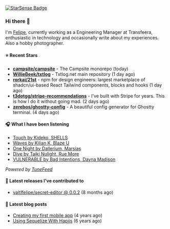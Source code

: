 <a href="https://starsense.app/developer-types" target="_blank"><img src="https://starsense.app/api/badge/?user=valtlfelipe" alt="StarSense Badge"></a>

### Hi there 👋

I'm [Felipe](https://felipevm.com), currently working as a Engineering Manager at Transfeera, enthusiastic in technology and occasionally write about my experiences. Also a hobby photographer.

#### ⭐ Recent Stars
- **[campsite/campsite](https://github.com/campsite/campsite)** - The Campsite monorepo (today)
- **[WillieBeek/txtlog](https://github.com/WillieBeek/txtlog)** - Txtlog.net main repository (1 day ago)
- **[rorkai/21st](https://github.com/rorkai/21st)** - npm for design engineers: largest marketplace of shadcn/ui-based React Tailwind components, blocks and hooks (1 day ago)
- **[t3dotgg/stripe-recommendations](https://github.com/t3dotgg/stripe-recommendations)** - I&#39;ve built with Stripe for years. This is how I do it without going mad. (2 days ago)
- **[zerebos/ghostty-config](https://github.com/zerebos/ghostty-config)** - A beautiful config generator for Ghostty terminal. (4 days ago)

#### 🎧 What I have been listening
- [Touch by Kideko, SHELLS](https://open.spotify.com/track/397W12CqjA788iknS81yMB)
- [Waves by Kilian K, Blaze U](https://open.spotify.com/track/1Dyk7PhHC6B1Rg1rTku4o3)
- [One Night by Dallerium, Marsias](https://open.spotify.com/track/5H4QiSCbHW28zFn25155Fl)
- [Dive by Taiki Nulight, Rue More](https://open.spotify.com/track/2lRvisx71Qh4dI3nhHN7gf)
- [VULNERABLE by Bad Intentions, Dayna Madison](https://open.spotify.com/track/2BeZRiTS2JtPwqNr0uUmjO)

_Powered by [TuneFeed](https://tunefeed.app?ref=valtlfelipe-gh-profile)_ 

#### 🚀 Latest releases I've contributed to


- [valtlfelipe/secret-editor @ 0.0.2](https://github.com/valtlfelipe/secret-editor/releases/tag/0.0.2) (8 months ago)

#### 📄 Latest blog posts
- [Creating my first mobile app](https://felipevm.com/posts/creating-my-first-mobile-app/) (4 years ago)
- [Using Sequelize With Hapijs](https://felipevm.com/posts/using-sequelize-with-hapijs/) (6 years ago)
